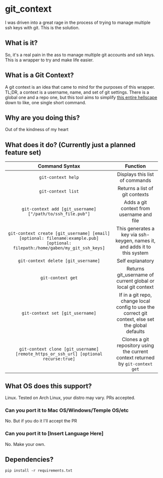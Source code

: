# git_context

I was driven into a great rage in the process of trying to manage multiple ssh keys with git. This is the solution.

## What is it?

So, it's a real pain in the ass to manage multiple git accounts and ssh keys. This is a wrapper to try and make life easier.

## What is a Git Context?

A git context is an idea that came to mind for the purposes of this wrapper. TL;DR, a context is a username, name, and set of git settings. There is a global one and a repo one, but this tool aims to simplify [this entire hellscape](https://gist.github.com/oanhnn/80a89405ab9023894df7) down to like, one single short command.

## Why are you doing this?

Out of the kindness of my heart

## What does it do? (Currently just a planned feature set)

| Command Syntax | Function |
| :-: | :-: |
| `git-context help` | Displays this list of commands |
| `git-context list` | Returns a list of git contexts |
| `git-context add [git_username] ["/path/to/ssh_file.pub"]` | Adds a git context from username and file |
| `git-context create [git_username] [email] [optional: filename:example.pub] [optional: filepath:/home/gaben/my_git_ssh_keys]` | This generates a key via ssh-keygen, names it, and adds it to this system |
| `git-context delete [git_username]` | Self explanatory |
| `git-context get` | Returns git_username of current global or local git context |
| `git-context set [git_username]` | If in a git repo, change local config to use the correct git context, else set the global defaults |
| `git-context clone [git_username] [remote_https_or_ssh_url] [optional recurse:true]` | Clones a git repository using the current context returned by `git-context get` |

## What OS does this support?

Linux. Tested on Arch Linux, your distro may vary. PRs accepted.

### Can you port it to Mac OS/Windows/Temple OS/etc

No. But if you do it I'll accept the PR

### Can you port it to [Insert Language Here]

No. Make your own.

## Dependencies?

```pip install -r requirements.txt```
